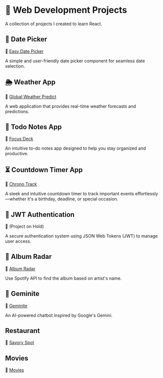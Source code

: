 # 🚀 Web Development Projects  

A collection of projects I created to learn React.  

## 📅 Date Picker  
🔗 [Easy Date Picker](https://easydatepicker.vercel.app/)  

A simple and user-friendly date picker component for seamless date selection.  

## 🌦️ Weather App  
🔗 [Global Weather Predict](https://globalweatherpredict.vercel.app)  

A web application that provides real-time weather forecasts and predictions.  

## 📝 Todo Notes App  
🔗 [Focus Deck](https://focusdeck.vercel.app)  

An intuitive to-do notes app designed to help you stay organized and productive.  

## ⏳ Countdown Timer App  
🔗 [Chrono Track](https://chronotrack.vercel.app)  

A sleek and intuitive countdown timer to track important events effortlessly—whether it's a birthday, deadline, or special occasion.  

## 🔐 JWT Authentication  
🔗 (Project on Hold)

A secure authentication system using JSON Web Tokens (JWT) to manage user access.  

## 🎵 Album Radar
🔗 [Album Radar](https://albumradar.vercel.app/)    

Use Spotify API to find the album based on artist's name.

## 🧠 Geminite
🔗 [Geminite](https://geminite.vercel.app/) 

An AI-powered chatbot inspired by Google's Gemini.

## Restaurant 
🔗 [Savory Spot](https://savoryspot.vercel.app/) 

## Movies 
🔗 [Movies]() 

